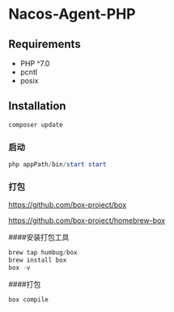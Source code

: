 # Nacos-Agent-PHP

## Requirements

- PHP ^7.0
- pcntl
- posix
## Installation

```powershell
composer update
```

### 启动
```powershell
php appPath/bin/start start
```

### 打包

https://github.com/box-project/box

https://github.com/box-project/homebrew-box

####安装打包工具
```powershell
brew tap humbug/box
brew install box
box -v
```

####打包
```powershell
box compile
```